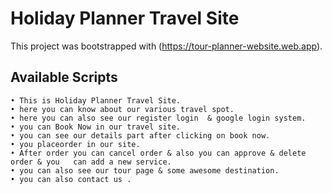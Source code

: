 # Holiday Planner Travel Site

This project was bootstrapped with (https://tour-planner-website.web.app).

## Available Scripts

    • This is Holiday Planner Travel Site.
    • here you can know about our various travel spot.
    • here you can also see our register login  & google login system.
    • you can Book Now in our travel site.
    • you can see our details part after clicking on book now.
    • you placeorder in our site.
    • After order you can cancel order & also you can approve & delete order & you   can add a new service.
    • you can also see our tour page & some awesome destination.
    • you can also contact us .


